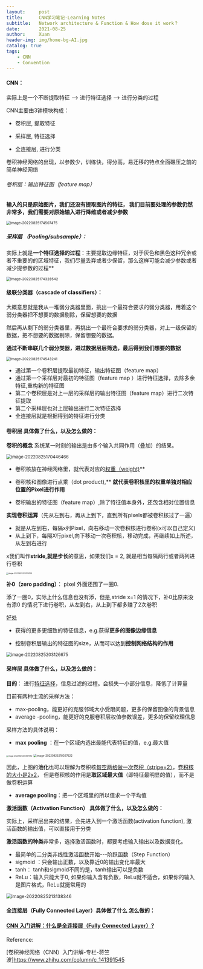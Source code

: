 ```yaml
---
layout:     post
title:      CNN学习笔记-Learning Notes
subtitle:   Network architecture & Function & How dose it work？
date:       2021-08-25
author:     Xuan
header-img: img/home-bg-AI.jpg
catalog: true
tags:
    - CNN
    - Convention
---
```




#### **CNN**：

实际上是一个不断提取特征 --> 进行特征选择 --> 进行分类的过程

CNN主要由3钟模块构成：

- 卷积层, 提取特征

- 采样层, 特征选择

- 全连接层, 进行分类

卷积神经网络的出现，以参数少，训练快，得分高，易迁移的特点全面碾压之前的简单神经网络


###### 卷积层：输出特征图（feature map）

**输入的只是原始图片，我们还没有提取图片的特征， 我们目前要处理的参数仍然非常多，我们需要对原始输入进行降维或者减少参数**

<img src="/Users/xuan/Library/Application Support/typora-user-images/image-20220825174507475.png" alt="image-20220825174507475" style="zoom:67%;" />

##### 采样层 （Pooling/subsample）：

实际上就是**一个特征选择的过程**：主要提取边缘特征，对于灰色和黑色这种冗余或者不重要的的区域特征，我们尽量丢弃或者少保留，那么这样可能会减少参数或者减少提参数的过程**

<img src="/Users/xuan/Library/Application Support/typora-user-images/image-20220825174328542.png" alt="image-20220825174328542" style="zoom:67%;" />

#### 级联分类器（cascade of classifiers）：

大概意思就是我从一堆弱分类器里面，挑出一个最符合要求的弱分类器，用着这个弱分类器把不想要的数据剔除，保留想要的数据

然后再从剩下的弱分类器里，再挑出一个最符合要求的弱分类器，对上一级保留的数据，把不想要的数据剔除，保留想要的数据。

**通过不断串联几个弱分类器，进过数据层层筛选，最后得到我们想要的数据**

<img src="/Users/xuan/Library/Application Support/typora-user-images/image-20220825174543241.png" alt="image-20220825174543241" style="zoom:67%;" />


- 通过第一个卷积层提取最初特征，输出特征图（feature map）
- 通过第一个采样层对最初的特征图（feature map ）进行特征选择，去除多余特征,重构新的特征图
- 第二个卷积层是对上一层的采样层的输出特征图（feature map）进行二次特征提取
- 第二个采样层也对上层输出进行二次特征选择
- 全连接层就是根据得到的特征进行分类



#### 卷积层 具体做了什么，以及怎么做的：


**卷积的概念** 系统某一时刻的输出是由多个输入共同作用（叠加）的结果。

<img src="/Users/xuan/Library/Application Support/typora-user-images/image-20220825170446466.png" alt="image-20220825170446466" style="zoom:80%;" />

- 卷积核放在神经网络里，就代表对应的<u>权重（weight)</u>**

- 卷积核和图像进行点乘（dot product),** **就代表卷积核里的权重单独对相应位置的Pixel进行作用**

- 卷积输出的特征图（feature map）,除了特征值本身外，还包含相对位置信息


**实现卷积运算**（先从左到右，再从上到下，直到所有pixels都被卷积核过了一遍）

- 就是从左到右，每隔x列Pixel，向右移动一次卷积核进行卷积(x可以自己定义)
- 从上到下，每隔X行pixel,向下移动一次卷积核，移动完成，再继续如上所述，从左到右进行

x我们叫作**stride,就是步长**的意思，如果我们x = 2, 就是相当每隔两行或者两列进行卷积

<img src="/Users/xuan/Library/Application Support/typora-user-images/image-20220825203015088.png" alt="image-20220825203015088" style="zoom: 33%;" />



**补0（zero padding）**： pixel 外面还围了一圈0.

添了一圈0，实际上什么信息也没有添，但是,stride x=1 的情况下，补0比原来没有添0 的情况下进行卷积，从左到右，从上到下都多赚了2次卷积

<u>好处</u>

- 获得的更多更细致的特征信息，e.g.获得**更多的图像边缘信息**

- 控制卷积层输出的特征图的size，从而可以达到**控制网络结构的作用**

<img src="/Users/xuan/Library/Application Support/typora-user-images/image-20220825203126675.png" alt="image-20220825203126675" style="zoom: 80%;" />




#### **采样层 具体做了什么，以及怎么做的：**

**目的**： 进行<u>特征选择</u>，信息过滤的过程。会损失一小部分信息，降低了计算量

目前有两种主流的采样方法：

- max-pooling，能更好的克服邻域大小受限问题，更多的保留图像的背景信息
- average -pooling，能更好的克服卷积层权值参数误差，更多的保留纹理信息

采样方法的具体说明：

- **max pooling** ：在一个区域内选出最能代表特征的值，e.g.最大值

<img src="/Users/xuan/Library/Application Support/typora-user-images/image-20220825205937042.png" alt="image-20220825205937042" style="zoom: 33%;" />

<img src="/Users/xuan/Library/Application Support/typora-user-images/image-20220825210027622.png" alt="image-20220825210027622" style="zoom:50%;" />


因此，上图的**池化**也可以理解为卷积核<u>每空两格做一次卷积（stripe=2）</u>，<u>卷积核的大小是2x2</u>， 但是卷积核的作用是**取区域最大值**（即特征最明显的值），而不是做卷积运算

- **average pooling**：把一个区域里的所以值求一个平均值



**激活函数（Activation Function） 具体做了什么，以及怎么做的：**

实际上，采样层出来的结果，会先进入到一个激活函数(activation function), 激活函数的输出值，可以直接用于分类

**激活函数的种类**非常多，选择激活函数时，都要考虑输入输出以及数据变化。

- 最简单的二分类非线性激活函数开始---阶跃函数（Step Function）
- sigmoid ：只会输出正数，以及靠近0的输出变化率最大
- tanh： tanh和sigmoid不同的是，tanh输出可以是负数
- ReLu：输入只能大于0, 如果你输入含有负数，ReLu就不适合，如果你的输入是图片格式，ReLu就挺常用的

<img src="/Users/xuan/Library/Application Support/typora-user-images/image-20220825213138346.png" alt="image-20220825213138346" style="zoom:85%;" />

#### 全连接层（Fully Connected Layer）具体做了什么 怎么做的：

#### [CNN 入门讲解：什么是全连接层（Fully Connected Layer）?](https://zhuanlan.zhihu.com/p/33841176)




Reference:

[卷积神经网络（CNN）入门讲解-专栏-蒋竺波]https://www.zhihu.com/column/c_141391545

